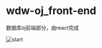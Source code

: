 # wdw-oj_front-end
数据库oj前端部分，由react完成

![start](C:\Users\17392\Desktop\杂文件—工程\OJ_front-end\assets\start.gif)